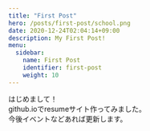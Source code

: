 ```yaml
---
title: "First Post"
hero: /posts/first-post/school.png
date: 2020-12-24T02:04:14+09:00
description: My First Post!
menu:
  sidebar:
    name: First Post
    identifier: first-post
    weight: 10
---
```


はじめまして！  
github.ioでresumeサイト作ってみました。  
今後イベントなどあれば更新します。

